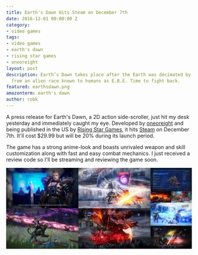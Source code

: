 ```yaml
---
title: Earth's Dawn Hits Steam on December 7th
date: 2016-12-01 00:00:00 Z
category:
- video games
tags:
- video games
- earth's dawn
- rising star games
- oneoreight
layout: post
description: Earth’s Dawn takes place after the Earth was decimated by an invasion
  from an alien race known to humans as E.B.E. Time to fight back.
featured: earthsdawn.png
amazonterm: earth's dawn
author: robk
---
```


A press release for Earth's Dawn, a 2D action side-scroller, just hit my desk yesterday and immediately caught my eye. Developed by [oneoreight](http://one-or-eight.co.jp/) and being published in the US by [Rising Star Games](http://www.risingstargames.com/), it hits [Steam](http://reverbinc.us14.list-manage2.com/track/click?u=3bf7cfebe67d59589d33ba07a&id=01b60ef331&e=047d414620) on December 7th. It'll cost $29.99 but will be 20% during its launch period.

The game has a strong anime-look and boasts unrivaled weapon and skill customization along with fast and easy combat mechanics. I just received a review code so I'll be streaming and reviewing the game soon.

![Earth's Dawn Screens](/images/earthsdawn/screens.jpg)
